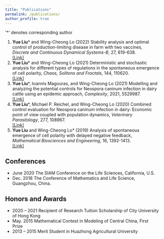 ```yaml
---
title: "Publications"
permalink: /publications/
author_profile: true
---
```


'*' denotes corresponding author
1. <b>Yue Liu</b>* and Wing-Cheong Lo (2022) Stability analysis and optimal control of production-limiting disease in farm with two vaccines, <i>Discrete and Continuous Dynamical Systems-B</i>, 27, 619-638. <br>
[[Link]](https://doi.org/10.3934/dcdsb.2021058)
2. <b>Yue Liu</b>* and Wing-Cheong Lo (2021) Deterministic and stochastic analysis for different types of regulations in the spontaneous emergence of cell polarity,  <i>Chaos, Solitons and Fractals</i>, 144, 110620. <br>
[[Link]](https://doi.org/10.1016/j.chaos.2020.110620)
3. <b>Yue Liu</b>*, Ioannis Magouras, and Wing-Cheong Lo (2021) Modelling and analyzing the potential controls for Neospora caninum infection in dairy cattle using an epidemic approach,  <i>Complexity</i>, 2021, 5529987. <br>
[[Link]](https://doi.org/10.1155/2021/5529987)
4. <b>Yue Liu</b>*, Michael P. Reichel, and Wing-Cheong Lo (2020) Combined control evaluation for Neospora caninum infection in dairy: Economic point of view coupled with population dynamics,  <i>Veterinary Parasitology</i>, 277, 108967. <br>
[[Link]](https://doi.org/10.1016/j.vetpar.2019.108967)
5. <b>Yue Liu</b> and Wing-Cheong Lo* (2019) Analysis of spontaneous emergence of cell polarity with delayed negative feedback,  <i>Mathematical Biosciences and Engineering</i>, 16, 1392-1413. <br>
[[Link]](https://doi.org/10.3934/mbe.2019068)

## Conferences
* June 2020 The SIAM Conference on the Life Sciences, California, U.S.
* Dec. 2018 The Conference of Mathematics and Life Science, Guangzhou, China.

## Honors and Awards
* 2020 – 2021 Recipient of Research Tuition Scholarship of City University of Hong Kong
* May. 2015 Mathematical Contest in Modeling of Central China, First Prize
* 2013 – 2015 Merit Student in Huazhong Agricultural University

